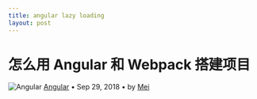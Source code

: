 ```yaml
---
title: angular lazy loading
layout: post
---
```


# 怎么用 Angular 和 Webpack 搭建项目

<div class="title-meta">
    <span><img src="../../../assets/images/categories/angular.svg" alt="Angular"></span>
    <span><a class="github-link" href="/2018/09/28/angular.html" title="查看所有Angular文章">Angular</a></span>
    <span class="title-bullet">•</span>
    <span>Sep 29, 2018</span>
    <span class="title-bullet">•</span>
    <span>by <a class="github-link" href="http://github.com/limeii">Mei</a></span>
</div>
